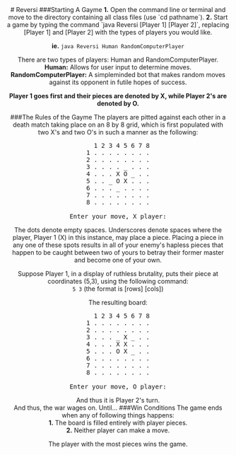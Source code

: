 <div align = "center">
# Reversi
###Starting A Gayme
<b>1.</b> Open the command line or terminal and move to the directory containing all class files (use `cd pathname`).  
<b>2.</b> Start a game by typing the command `java Reversi [Player 1] [Player 2]`, replacing [Player 1] and [Player 2] with the types of players you would like.  
  
<b>ie.</b> `java Reversi Human RandomComputerPlayer`    

There are two types of players: Human and RandomComputerPlayer.      
<b>Human:</b> Allows for user input to determine moves.  
<b>RandomComputerPlayer:</b> A simpleminded bot that makes random moves against its opponent in futile hopes of success.    

<b>Player 1 goes first and their pieces are denoted by X, while Player 2's are denoted by O.</b>

###The Rules of the Gayme
The players are pitted against each other in a death match taking place on an 8 by 8 grid, which is first populated with two X's and two O's in such a manner as the following:  
<pre>
    1 2 3 4 5 6 7 8  
1 . . . . . . . .
2 . . . . . . . .
3 . . . . _ . . .
4 . . . X O _ . .
5 . . _ O X . . .
6 . . . _ . . . .
7 . . . . . . . .
8 . . . . . . . .

Enter your move, X player:</pre>    

The dots denote empty spaces. Underscores denote spaces where the player, Player 1 (X) in this instance, may place a piece. Placing a piece in any one of these spots results in all of your enemy's hapless pieces that happen to be caught between two of yours to betray their former master and become one of your own.    

Suppose Player 1, in a display of ruthless brutality, puts their piece at coordinates (5,3), using the following command:  
`5 3`  (the format is [rows] [cols])  

The resulting board:  

<pre>
    1 2 3 4 5 6 7 8  
1 . . . . . . . .
2 . . . . . . . .
3 . . . _ X _ . .
4 . . . X X . . .
5 . . . O X _ . .
6 . . . . . . . .
7 . . . . . . . .
8 . . . . . . . .

Enter your move, O player:</pre>         
And thus it is Player 2's turn.  
And thus, the war wages on. Until...
###Win Conditions
The game ends when any of following things happens:  
<b>1.</b> The board is filled entirely with player pieces.  
<b>2.</b> Neither player can make a move.    

The player with the most pieces wins the game.
</align>

